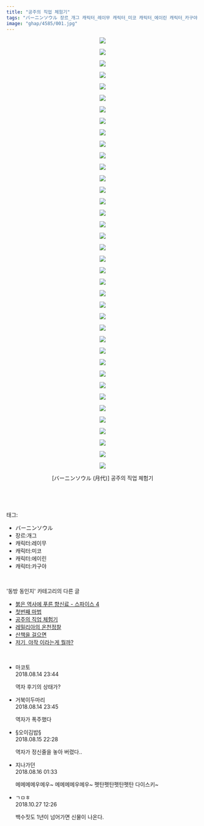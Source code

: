 ```yaml
---
title: "공주의 직업 체험기"
tags: "バーニンソウル 장르_개그 캐릭터_레이무 캐릭터_미코 캐릭터_에이린 캐릭터_카구야 月代 동방_동인지"
image: "ghap/4585/001.jpg"
---
```

<div class="article">
<p style="text-align: center; clear: none; float: none;"><img src="{{ site.nasurl }}/ghap/4585/001.jpg"/></p>
<p style="text-align: center; clear: none; float: none;"><img src="{{ site.nasurl }}/ghap/4585/002.jpg"/></p>
<p style="text-align: center; clear: none; float: none;"><img src="{{ site.nasurl }}/ghap/4585/003.jpg"/></p>
<p style="text-align: center; clear: none; float: none;"><img src="{{ site.nasurl }}/ghap/4585/004.jpg"/></p>
<p style="text-align: center; clear: none; float: none;"><img src="{{ site.nasurl }}/ghap/4585/005.jpg"/></p>
<p style="text-align: center; clear: none; float: none;"><img src="{{ site.nasurl }}/ghap/4585/006.jpg"/></p>
<p style="text-align: center; clear: none; float: none;"><img src="{{ site.nasurl }}/ghap/4585/007.jpg"/></p>
<p style="text-align: center; clear: none; float: none;"><img src="{{ site.nasurl }}/ghap/4585/008.jpg"/></p>
<p style="text-align: center; clear: none; float: none;"><img src="{{ site.nasurl }}/ghap/4585/009.jpg"/></p>
<p style="text-align: center; clear: none; float: none;"><img src="{{ site.nasurl }}/ghap/4585/010.jpg"/></p>
<p style="text-align: center; clear: none; float: none;"><img src="{{ site.nasurl }}/ghap/4585/011.jpg"/></p>
<p style="text-align: center; clear: none; float: none;"><img src="{{ site.nasurl }}/ghap/4585/012.jpg"/></p>
<p style="text-align: center; clear: none; float: none;"><img src="{{ site.nasurl }}/ghap/4585/013.jpg"/></p>
<p style="text-align: center; clear: none; float: none;"><img src="{{ site.nasurl }}/ghap/4585/014.jpg"/></p>
<p style="text-align: center; clear: none; float: none;"><img src="{{ site.nasurl }}/ghap/4585/015.jpg"/></p>
<p style="text-align: center; clear: none; float: none;"><img src="{{ site.nasurl }}/ghap/4585/016.jpg"/></p>
<p style="text-align: center; clear: none; float: none;"><img src="{{ site.nasurl }}/ghap/4585/017.jpg"/></p>
<p style="text-align: center; clear: none; float: none;"><img src="{{ site.nasurl }}/ghap/4585/018.jpg"/></p>
<p style="text-align: center; clear: none; float: none;"><img src="{{ site.nasurl }}/ghap/4585/019.jpg"/></p>
<p style="text-align: center; clear: none; float: none;"><img src="{{ site.nasurl }}/ghap/4585/020.jpg"/></p>
<p style="text-align: center; clear: none; float: none;"><img src="{{ site.nasurl }}/ghap/4585/021.jpg"/></p>
<p style="text-align: center; clear: none; float: none;"><img src="{{ site.nasurl }}/ghap/4585/022.jpg"/></p>
<p style="text-align: center; clear: none; float: none;"><img src="{{ site.nasurl }}/ghap/4585/023.jpg"/></p>
<p style="text-align: center; clear: none; float: none;"><img src="{{ site.nasurl }}/ghap/4585/024.jpg"/></p>
<p style="text-align: center; clear: none; float: none;"><img src="{{ site.nasurl }}/ghap/4585/025.jpg"/></p>
<p style="text-align: center; clear: none; float: none;"><img src="{{ site.nasurl }}/ghap/4585/026.jpg"/></p>
<p style="text-align: center; clear: none; float: none;"><img src="{{ site.nasurl }}/ghap/4585/027.jpg"/></p>
<p style="text-align: center; clear: none; float: none;"><img src="{{ site.nasurl }}/ghap/4585/028.jpg"/></p>
<p style="text-align: center; clear: none; float: none;"><img src="{{ site.nasurl }}/ghap/4585/029.jpg"/></p>
<p style="text-align: center; clear: none; float: none;"><img src="{{ site.nasurl }}/ghap/4585/030.jpg"/></p>
<p style="text-align: center; clear: none; float: none;"><img src="{{ site.nasurl }}/ghap/4585/031.jpg"/></p>
<p style="text-align: center; clear: none; float: none;"><img src="{{ site.nasurl }}/ghap/4585/032.jpg"/></p>
<p style="text-align: center; clear: none; float: none;"><img src="{{ site.nasurl }}/ghap/4585/033.jpg"/></p>
<p style="text-align: center; clear: none; float: none;"><img src="{{ site.nasurl }}/ghap/4585/034.jpg"/></p>
<p style="text-align: center; clear: none; float: none;"><img src="{{ site.nasurl }}/ghap/4585/035.jpg"/></p>
<p style="text-align: center; clear: none; float: none;"><img src="{{ site.nasurl }}/ghap/4585/036.jpg"/></p>
<p style="text-align: center; clear: none; float: none;"><img src="{{ site.nasurl }}/ghap/4585/037.jpg"/></p>
<p style="text-align: center; clear: none; float: none;"><img src="{{ site.nasurl }}/ghap/4585/038.jpg"/></p>
<p style="text-align: center; clear: none; float: none;">[バーニンソウル (月代)] 공주의 직업 체험기</p>
<p><br/></p>
</div><br/>
<div class="tagTrail">
<p>태그: </p>
<ul>
<li>バーニンソウル</li>
<li>장르:개그</li>
<li>캐릭터:레이무</li>
<li>캐릭터:미코</li>
<li>캐릭터:에이린</li>
<li>캐릭터:카구야</li>
</ul>
</div><br/>
<div class="another">
<p>'동방 동인지' 카테고리의 다른 글</p>
<ul>
<li><a href="/2018-08-13-ghap_4590">붉은 역사에 푸른 향신료 - 스파이스 4</a></li>
<li><a href="/2018-08-13-ghap_4587">첫번째 마법</a></li>
<li><a href="/2018-08-13-ghap_4585">공주의 직업 체험기</a></li>
<li><a href="/2018-08-13-ghap_4584">레밀리아의 온천정찰</a></li>
<li><a href="/2018-08-13-ghap_4583">산책을 걸으면</a></li>
<li><a href="/2018-08-13-ghap_4582">저기, 야작 이라는게 뭘까?</a></li>
</ul>
</div><br/>
<div class="cb_module cb_fluid">
<div class="cb_wrt cb_profile">
<div class="comment">
<ul>
<li class="cb_thumb_off" id="comment15308629">
<div class="cb_comment_area">
<div class="cb_info_area">
<div class="cb_section">
<span class="cb_nick_name">마코토</span>
</div>
<div class="cb_section">
<span class="cb_date">2018.08.14 23:44 </span>
</div>
</div>
<div class="cb_dsc_comment">
<p class="cb_dsc">
											역자 후기의 상태가?
										</p>
</div>
</div></li>
<li class="cb_thumb_off" id="comment15308632">
<div class="cb_comment_area">
<div class="cb_info_area">
<div class="cb_section">
<span class="cb_nick_name">거북이두마리</span>
</div>
<div class="cb_section">
<span class="cb_date">2018.08.14 23:45 </span>
</div>
</div>
<div class="cb_dsc_comment">
<p class="cb_dsc">
											역자가 폭주했다
										</p>
</div>
</div></li>
<li class="cb_thumb_off" id="comment15309499">
<div class="cb_comment_area">
<div class="cb_info_area">
<div class="cb_section">
<span class="cb_nick_name">§오이김밥§</span>
</div>
<div class="cb_section">
<span class="cb_date">2018.08.15 22:28 </span>
</div>
</div>
<div class="cb_dsc_comment">
<p class="cb_dsc">
											역자가 정신줄을 놓아 버렸다..
										</p>
</div>
</div></li>
<li class="cb_thumb_off" id="comment15309627">
<div class="cb_comment_area">
<div class="cb_info_area">
<div class="cb_section">
<span class="cb_nick_name">지나가던</span>
</div>
<div class="cb_section">
<span class="cb_date">2018.08.16 01:33 </span>
</div>
</div>
<div class="cb_dsc_comment">
<p class="cb_dsc">
											메메메메우메우~ 메메메메우메우~ 펫탄펫탄펫탄펫탄 다이스키~
										</p>
</div>
</div></li>
<li class="cb_thumb_off" id="comment15363428">
<div class="cb_comment_area">
<div class="cb_info_area">
<div class="cb_section">
<span class="cb_nick_name">ㄱㅁㅎ</span>
</div>
<div class="cb_section">
<span class="cb_date">2018.10.27 12:26 </span>
</div>
</div>
<div class="cb_dsc_comment">
<p class="cb_dsc">
											백수짓도 1년이 넘어가면 신물이 나온다.
										</p>
</div>
</div></li>
</ul>
</div>
</div><!-- commentList close -->
</div><br/>
